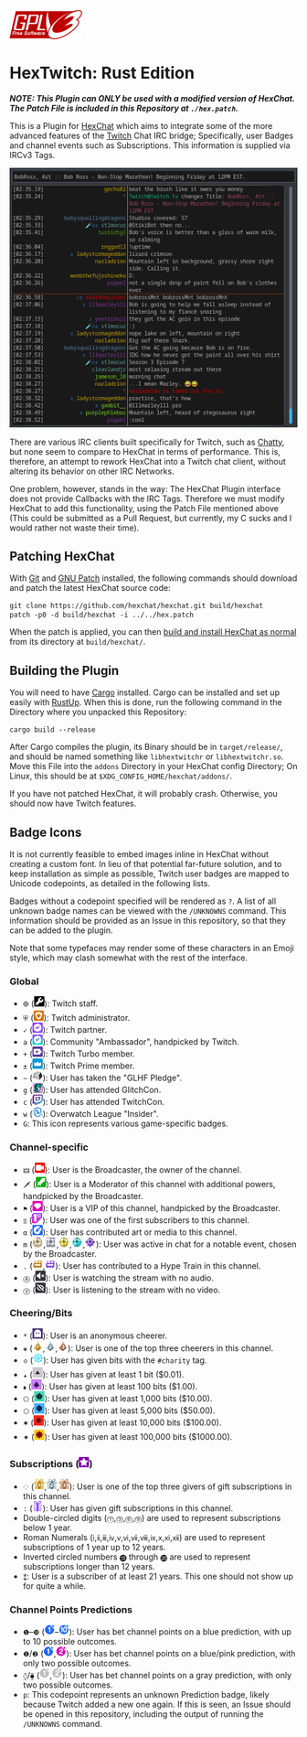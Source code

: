 [![License: GPLv3](img/gplv3-127x51.png)](https://opensource.org/licenses/GPL-3.0)

# HexTwitch: Rust Edition

***NOTE: This Plugin can ONLY be used with a modified version of HexChat. The Patch File is included in this Repository at `./hex.patch`.***

This is a Plugin for [HexChat](https://github.com/hexchat/hexchat) which aims to integrate some of the more advanced features of the [Twitch](https://twitch.tv) Chat IRC bridge; Specifically, user Badges and channel events such as Subscriptions. This information is supplied via IRCv3 Tags.

![Screenshot](img/ross.png)

There are various IRC clients built specifically for Twitch, such as [Chatty](https://github.com/chatty/chatty), but none seem to compare to HexChat in terms of performance. This is, therefore, an attempt to rework HexChat into a Twitch chat client, without altering its behavior on other IRC Networks.

One problem, however, stands in the way: The HexChat Plugin interface does not provide Callbacks with the IRC Tags. Therefore we must modify HexChat to add this functionality, using the Patch File mentioned above (This could be submitted as a Pull Request, but currently, my C sucks and I would rather not waste their time).

## Patching HexChat

With [Git](https://git-scm.com) and [GNU Patch](https://savannah.gnu.org/projects/patch) installed, the following commands should download and patch the latest HexChat source code:

```
git clone https://github.com/hexchat/hexchat.git build/hexchat
patch -p0 -d build/hexchat -i ../../hex.patch
```

When the patch is applied, you can then [build and install HexChat as normal](https://hexchat.readthedocs.io/en/latest/building.html) from its directory at `build/hexchat/`.

## Building the Plugin

You will need to have [Cargo](https://github.com/rust-lang/cargo) installed. Cargo can be installed and set up easily with [RustUp](https://rustup.rs/). When this is done, run the following command in the Directory where you unpacked this Repository:

```
cargo build --release
```

After Cargo compiles the plugin, its Binary should be in `target/release/`, and should be named something like `libhextwitchr` or `libhextwitchr.so`. Move this File into the `addons` Directory in your HexChat config Directory; On Linux, this should be at `$XDG_CONFIG_HOME/hexchat/addons/`.

If you have not patched HexChat, it will probably crash. Otherwise, you should now have Twitch features.


## Badge Icons

It is not currently feasible to embed images inline in HexChat without creating a custom font. In lieu of that potential far-future solution, and to keep installation as simple as possible, Twitch user badges are mapped to Unicode codepoints, as detailed in the following lists.

Badges without a codepoint specified will be rendered as `?`. A list of all unknown badge names can be viewed with the `/UNKNOWNS` command. This information should be provided as an Issue in this repository, so that they can be added to the plugin.

Note that some typefaces may render some of these characters in an Emoji style, which may clash somewhat with the rest of the interface.

### Global
- `🜨` (![staff](img/badges/staff.png)): Twitch staff.
- `⛨` (![admin](img/badges/admin.png)): Twitch administrator.
- `✓` (![partner](img/badges/partner.png)): Twitch partner.
- `a` (![ambassador](img/badges/ambassador.png)): Community "Ambassador", handpicked by Twitch.
- `+` (![turbo](img/badges/turbo.png)): Twitch Turbo member.
- `±` (![premium](img/badges/premium.png)): Twitch Prime member.
- `~` (![glhf-pledge](img/badges/glhf-pledge.png)): User has taken the "GLHF Pledge".
- `g` (![glitchcon](img/badges/glitchcon2020.png)): User has attended GlitchCon.
- `c` (![twitchcon](img/badges/twitchcon2017.png)): User has attended TwitchCon.
- `w` (![overwatch-league-insider](img/badges/overwatch-league-insider_2018B.png)): Overwatch League "Insider".
- `G`: This icon represents various game-specific badges.

### Channel-specific
- `🜲` (![broadcaster](img/badges/broadcaster.png)): User is the Broadcaster, the owner of the channel.
- `🗡` (![moderator](img/badges/moderator.png)): User is a Moderator of this channel with additional powers, handpicked by the Broadcaster.
- `⚑` (![vip](img/badges/vip.png)): User is a VIP of this channel, handpicked by the Broadcaster.
- `ⲷ` (![founder](img/badges/founder.png)): User was one of the first subscribers to this channel.
- `α` (![artist-badge](img/badges/artist-badge.png)): User has contributed art or media to this channel.
- `m` (![moments](img/badges/moments-4.png),![moments](img/badges/moments-8.png),![moments](img/badges/moments-12.png),![moments](img/badges/moments-16.png),![moments](img/badges/moments-20.png)): User was active in chat for a notable event, chosen by the Broadcaster.
- `.` (![hype-train](img/badges/hype-train-1.png),![hype-train](img/badges/hype-train-2.png)): User has contributed to a Hype Train in this channel.
- `Ⓐ` (![no_audio](img/badges/no_audio.png)): User is watching the stream with no audio.
- `Ⓥ` (![no_video](img/badges/no_video.png)): User is listening to the stream with no video.

### Cheering/Bits
- `*` (![anonymous-cheerer](img/badges/anonymous-cheerer.png)): User is an anonymous cheerer.
- `❖` (![bits-leader](img/badges/bits-leader-1.png),![bits-leader](img/badges/bits-leader-2.png),![bits-leader](img/badges/bits-leader-3.png)): User is one of the top three cheerers in this channel.
- `🝔` (![bits-charity](img/badges/bits-charity.png)): User has given bits with the `#charity` tag.
- `▴` (![bits](img/badges/bits-1.png)): User has given at least 1 bit ($0.01).
- `⬧` (![bits](img/badges/bits-100.png)): User has given at least 100 bits ($1.00).
- `⬠` (![bits](img/badges/bits-1000.png)): User has given at least 1,000 bits ($10.00).
- `⬡` (![bits](img/badges/bits-5000.png)): User has given at least 5,000 bits ($50.00).
- `🟋` (![bits](img/badges/bits-10000.png)): User has given at least 10,000 bits ($100.00).
- `🟎` (![bits](img/badges/bits-100000.png)): User has given at least 100,000 bits ($1000.00).

### Subscriptions (![subscriber](img/badges/subscriber-0.png))
- `⁘` (![sub-gift-leader](img/badges/sub-gift-leader-1.png),![sub-gift-leader](img/badges/sub-gift-leader-2.png),![sub-gift-leader](img/badges/sub-gift-leader-3.png)): User is one of the top three givers of gift subscriptions in this channel.
- `:` (![sub-gifter](img/badges/sub-gifter-1.png)): User has given gift subscriptions in this channel.
- Double-circled digits (`⓵`,`⓷`,`⓺`,`⓽`) are used to represent subscriptions below 1 year.
- Roman Numerals (`ⅰ`,`ⅱ`,`ⅲ`,`ⅳ`,`ⅴ`,`ⅵ`,`ⅶ`,`ⅷ`,`ⅸ`,`ⅹ`,`ⅺ`,`ⅻ`) are used to represent subscriptions of 1 year up to 12 years.
- Inverted circled numbers `⓭` through `⓴` are used to represent subscriptions longer than 12 years.
- `⁑`: User is a subscriber of at least 21 years. This one should not show up for quite a while.

### Channel Points Predictions
- `❶`–`❿` (![blue-1](img/badges/predictions-blue-1.png)–![blue-10](img/badges/predictions-blue-10.png)): User has bet channel points on a blue prediction, with up to 10 possible outcomes.
- `❶`/`❷` (![blue-1](img/badges/predictions-blue-1.png),![pink-2](img/badges/predictions-pink-2.png)): User has bet channel points on a blue/pink prediction, with only two possible outcomes.
- `⧲`/`⧳` (![gray-1](img/badges/predictions-gray-1.png),![gray-2](img/badges/predictions-gray-2.png)): User has bet channel points on a gray prediction, with only two possible outcomes.
- `p`: This codepoint represents an unknown Prediction badge, likely because Twitch added a new one again. If this is seen, an Issue should be opened in this repository, including the output of running the `/UNKNOWNS` command.
